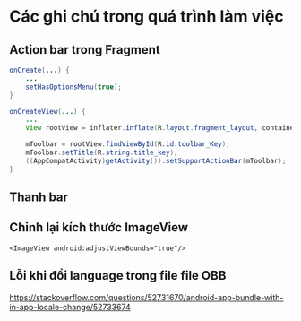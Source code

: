 # Các ghi chú trong quá trình làm việc

## Action bar trong Fragment

```java
onCreate(...) {
    ...
    setHasOptionsMenu(true);
}

onCreateView(...) {
    ...
    View rootView = inflater.inflate(R.layout.fragment_layout, container, false);

    mToolbar = rootView.findViewById(R.id.toolbar_Key);
    mToolbar.setTitle(R.string.title_key);
    ((AppCompatActivity)getActivity()).setSupportActionBar(mToolbar);
}

```

## Thanh bar



## Chỉnh lại kích thước ImageView

```<ImageView android:adjustViewBounds="true"/>```


## Lỗi khi đổi language trong file file OBB

https://stackoverflow.com/questions/52731670/android-app-bundle-with-in-app-locale-change/52733674